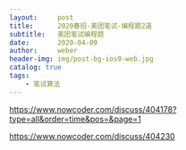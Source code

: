 ```yaml
---
layout:     post
title:      2020春招-美团笔试-编程题2道
subtitle:   美团笔试编程题
date:       2020-04-09
author:     weber
header-img: img/post-bg-ios9-web.jpg
catalog: true
tags:
    - 笔试算法
---
```



https://www.nowcoder.com/discuss/404178?type=all&order=time&pos=&page=1

https://www.nowcoder.com/discuss/404230	


